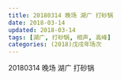 ```yaml
---
title: 20180314 晚场 湖广 打砂锅
date: 2018-03-14
updated: 2018-03-14
tags: [湖广, 打砂锅, 相声, 高峰]
categories: (2018)戊戌年场次 
---
```

20180314 晚场 湖广 打砂锅
